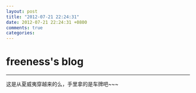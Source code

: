 ```yaml
---
layout: post
title: "2012-07-21 22:24:31"
date: 2012-07-21 22:24:31 +0800
comments: true
categories: 
---
```


# freeness's blog

----------

>
这是从夏威夷穿越来的么，手里拿的是车牌吧~~~